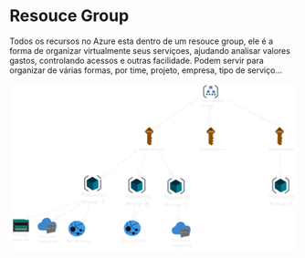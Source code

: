 # Resouce Group

Todos os recursos no Azure esta dentro de um resouce group, ele é a forma de organizar virtualmente seus serviçoes, ajudando analisar valores gastos, controlando acessos e outras facilidade. Podem servir para organizar de várias formas, por time, projeto, empresa, tipo de serviço...

![-](../Images/ResourceGroup.png)
